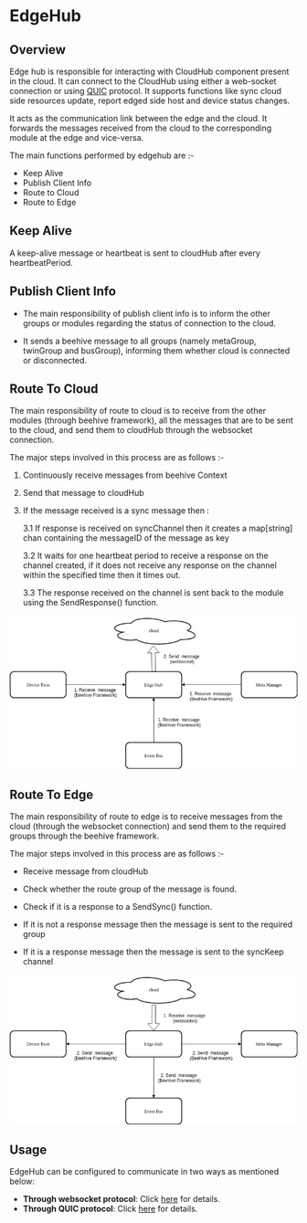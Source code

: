 # EdgeHub

## Overview

Edge hub is responsible for interacting with CloudHub component present in the cloud. It can connect to the CloudHub using either a web-socket connection or using [QUIC](https://quicwg.org/ops-drafts/draft-ietf-quic-applicability.html) protocol.
It supports functions like sync cloud side resources update, report edged side host and device status changes.

It acts as the communication link between the edge and the cloud.
It forwards the messages received from the cloud to the corresponding module at the edge and vice-versa.

The main functions performed by edgehub are :-

- Keep Alive
- Publish Client Info
- Route to Cloud
- Route to Edge


## Keep Alive

A keep-alive message or heartbeat is sent to cloudHub after every heartbeatPeriod.


## Publish Client Info

- The main responsibility of publish client info is to inform the other groups or modules regarding the status of connection to the cloud.

- It sends a beehive message to all groups (namely metaGroup, twinGroup and busGroup), informing them whether cloud is connected or disconnected.


## Route To Cloud

The main responsibility of route to cloud is to receive from the other modules (through beehive framework), all the
messages that are to be sent to the cloud, and send them to cloudHub through the websocket connection.

The major steps involved in this process are as follows :-

1. Continuously receive messages from beehive Context
2. Send that message to cloudHub
3. If the message received is a sync message then :

 	3.1 If response is received on syncChannel then it creates a map[string] chan containing the messageID of the message as key

	3.2 It waits for one heartbeat period to receive a response on the channel created, if it does not receive any response on the channel within the specified time then it times out.

	3.3 The response received on the channel is sent back to the module using the SendResponse() function.

![Route to Cloud](../../images/edgehub/route-to-cloud.png)

## Route To Edge

The main responsibility of route to edge is to receive messages from the cloud (through the websocket connection) and
send them to the required groups through the beehive framework.

The major steps involved in this process are as follows :-

- Receive message from cloudHub

- Check whether the route group of the message is found.

- Check if it is a response to a SendSync() function.

- If it is not a response message then the message is sent to the required group

- If it is a response message then the message is sent to the syncKeep channel

![Route to Edge](../../images/edgehub/route-to-edge.png)


## Usage

EdgeHub can be configured to communicate in two ways as mentioned below:

- **Through websocket protocol**: Click [here](https://github.com/kubeedge/kubeedge/blob/master/docs/proposals/quic-design.md#edgehub-connect-to-cloudhub-through-websocket-protocol) for details.
- **Through QUIC protocol**: Click [here](https://github.com/kubeedge/kubeedge/blob/master/docs/proposals/quic-design.md#edgehub-connect-to-cloudhub-through-quic) for details.
